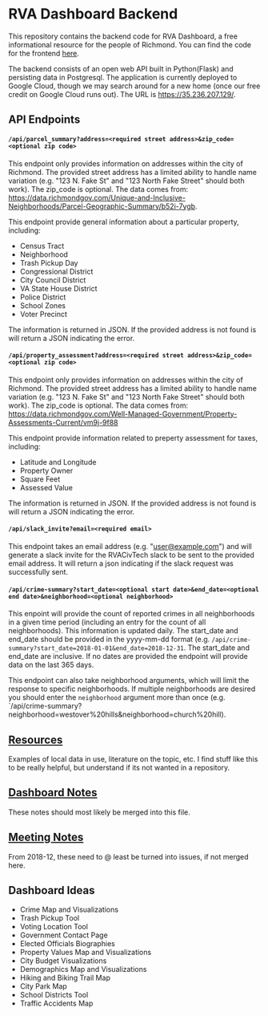 # RVA Dashboard Backend
This repository contains the backend code for RVA Dashboard, a free informational resource for the people of Richmond. You can find the code for the frontend [here](https://github.com/rvacivtech/rva_dashboard).  

The backend consists of an open web API built in Python(Flask) and persisting data in Postgresql.  The application is currently deployed to Google Cloud, though we may search around for a new home (once our free credit on Google Cloud runs out).  The URL is https://35.236.207.129/.

## API Endpoints



#### `/api/parcel_summary?address=<required street address>&zip_code=<optional zip code>`
This endpoint only provides information on addresses within the city of Richmond.  The provided street address has a limited ability to handle name variation (e.g. "123 N. Fake St" and "123 North Fake Street" should both work). The zip_code is optional.  The data comes from: https://data.richmondgov.com/Unique-and-Inclusive-Neighborhoods/Parcel-Geographic-Summary/b52i-7ygb.  

This endpoint provide general information about a particular property, including:
  * Census Tract
  * Neighborhood
  * Trash Pickup Day
  * Congressional District
  * City Council District
  * VA State House District
  * Police District
  * School Zones
  * Voter Precinct
  
The information is returned in JSON.  If the provided address is not found is will return a JSON indicating the error.
  
#### `/api/property_assessment?address=<required street address>&zip_code=<optional zip code>`
This endpoint only provides information on addresses within the city of Richmond.  The provided street address has a limited ability to handle name variation (e.g. "123 N. Fake St" and "123 North Fake Street" should both work). The zip_code is optional.  The data comes from: https://data.richmondgov.com/Well-Managed-Government/Property-Assessments-Current/vm9j-9f88

This endpoint provide information related to preperty assessment for taxes, including:
  * Latitude and Longitude
  * Property Owner
  * Square Feet
  * Assessed Value
  
The information is returned in JSON.  If the provided address is not found is will return a JSON indicating the error.
  
#### `/api/slack_invite?email=<required email>`
This endpoint takes an email address (e.g. "user@example.com") and will generate a slack invite for the RVACivTech slack to be sent to the provided email address.  It will return a json indicating if the slack request was successfully sent.

#### `/api/crime-summary?start_date=<optional start date>&end_date=<optional end date>&neighborhood=<optional neighborhood>`
This enpoint will provide the count of reported crimes in all neighborhoods in a given time period (including an entry for the count of all neighborhoods).  This information is updated daily.  The start_date and end_date should be provided in the yyyy-mm-dd format (e.g. `/api/crime-summary?start_date=2018-01-01&end_date=2018-12-31`.  The start_date and end_date are inclusive.  If no dates are provided the endpoint will provide data on the last 365 days.

This endpoint can also take neighborhood arguments, which will limit the response to specific neighborhoods.  If multiple neighborhoods are desired you should enter the `neighborhood` argument more than once (e.g. `/api/crime-summary?neighborhood=westover%20hills&neighborhood=church%20hill).


## [Resources](https://github.com/rvacivtech/rva_dash/tree/master/resources)  
Examples of local data in use, literature on the topic, etc. I find stuff like this to be really helpful, but understand if its not wanted in a repository.  

## [Dashboard Notes](https://github.com/rvacivtech/rva_dash/blob/master/notes.md)  
These notes should most likely be merged into this file.  

## [Meeting Notes](https://github.com/rvacivtech/rva_dash/blob/master/meeting-notes-2018-12.md)  
From 2018-12, these need to @ least be turned into issues, if not merged here.  

## Dashboard Ideas
* Crime Map and Visualizations
* Trash Pickup Tool
* Voting Location Tool
* Government Contact Page
* Elected Officials Biographies
* Property Values Map and Visualizations
* City Budget Visualizations
* Demographics Map and Visualizations
* Hiking and Biking Trail Map
* City Park Map
* School Districts Tool
* Traffic Accidents Map
